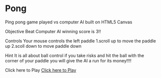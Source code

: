 # Pong

Ping pong game played vs computer AI built on HTML5 Canvas

Objective 
Beat Computer AI winning score is 3!!

Controls
Your mouse controls the left paddle 
1.scroll up to move the paddle up 
2.scoll down to move paddle down

Hint
It is all about ball control if you take risks and hit the ball with the corner of your paddle you will give the AI a run for its money!!!!

Click here to Play
<a href="https://j8298c.github.io/Pong" target="_blank">Click here to Play</a>
